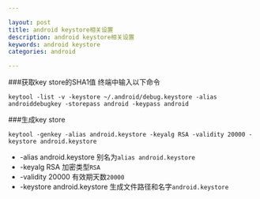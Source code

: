 ```yaml
---

layout: post
title: android keystore相关设置
description: android keystore相关设置
keywords: android keystore
categories: android

---
```



###获取key store的SHA1值
终端中输入以下命令

```
keytool -list -v -keystore ~/.android/debug.keystore -alias androiddebugkey -storepass android -keypass android
```

###生成key store
```
keytool -genkey -alias android.keystore -keyalg RSA -validity 20000 -keystore android.keystore
```

+ -alias android.keystore 别名为`alias android.keystore`
+ -keyalg RSA 加密类型`RSA`
+ -validity 20000 有效期天数`20000`
+ -keystore android.keystore 生成文件路径和名字`android.keystore`
